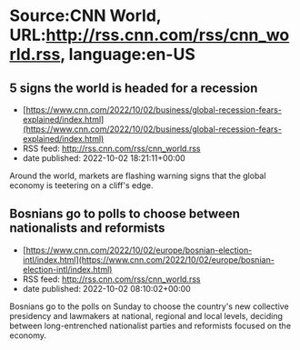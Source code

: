 # Source:CNN World, URL:http://rss.cnn.com/rss/cnn_world.rss, language:en-US

## 5 signs the world is headed for a recession
 - [https://www.cnn.com/2022/10/02/business/global-recession-fears-explained/index.html](https://www.cnn.com/2022/10/02/business/global-recession-fears-explained/index.html)
 - RSS feed: http://rss.cnn.com/rss/cnn_world.rss
 - date published: 2022-10-02 18:21:11+00:00

Around the world, markets are flashing warning signs that the global economy is teetering on a cliff's edge.

## Bosnians go to polls to choose between nationalists and reformists
 - [https://www.cnn.com/2022/10/02/europe/bosnian-election-intl/index.html](https://www.cnn.com/2022/10/02/europe/bosnian-election-intl/index.html)
 - RSS feed: http://rss.cnn.com/rss/cnn_world.rss
 - date published: 2022-10-02 08:10:02+00:00

Bosnians go to the polls on Sunday to choose the country's new collective presidency and lawmakers at national, regional and local levels, deciding between long-entrenched nationalist parties and reformists focused on the economy.

